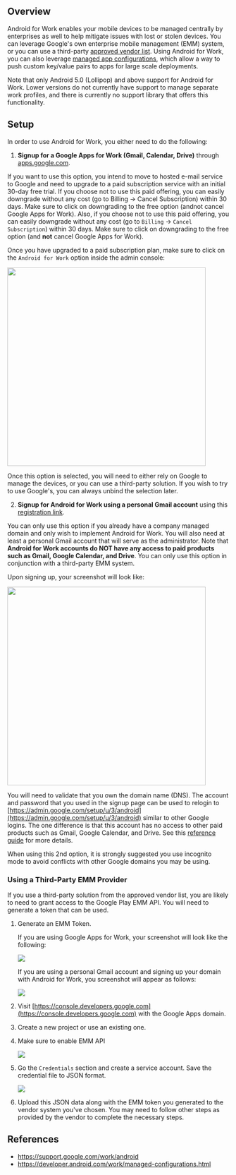 ## Overview

Android for Work enables your mobile devices to be managed centrally by enterprises as well to help mitigate issues with lost or stolen devices.  You can leverage Google's own enterprise mobile management (EMM) system, or you can use a third-party [approved vendor list](https://www.google.com/work/android/partners/).  Using Android for Work, you can also leverage [managed app configurations](https://developer.android.com/work/managed-configurations.html), which allow a way to push custom key/value pairs to apps for large scale deployments.

Note that only Android 5.0 (Lollipop) and above support for Android for Work.   Lower versions do not currently have support to manage separate work profiles, and there is currently no support library that offers this functionality.

## Setup

In order to use Android for Work, you either need to do the following:

1) **Signup for a Google Apps for Work (Gmail, Calendar, Drive)** through [apps.google.com](http://apps.google.com).

If you want to use this option, you intend to move to hosted e-mail service to Google and need to upgrade to a paid subscription service with an initial 30-day free trial. If you choose not to use this paid offering, you can easily downgrade without any cost (go to Billing -> Cancel Subscription) within 30 days. Make sure to click on downgrading to the free option (andnot cancel Google Apps for Work).   Also, if you choose not to use this paid offering, you can easily downgrade without any cost (go to `Billing` -> `Cancel Subscription`) within 30 days.  Make sure to click on downgrading to the free option (and **not** cancel Google Apps for Work).

Once you have upgraded to a paid subscription plan, make sure to click on the `Android for Work` option inside the admin console:

<img src="https://i.imgur.com/Ccg7pdi.png" width="450"/>

Once this option is selected, you will need to either rely on Google to manage the devices, or you can use a third-party solution.  If you wish to try to use Google's, you can always unbind the selection later.

2) **Signup for Android for Work using a personal Gmail account** using this [registration link](https://www.google.com/a/signup/?enterprise_product=ANDROID_WORK).

You can only use this option if you already have a company managed domain and only wish to implement Android for Work.  You will also need at least a personal Gmail account that will serve as the administrator.  Note that **Android for Work accounts do NOT have any access to paid products such as Gmail, Google Calendar, and Drive**.  You can only use this option in conjunction with a third-party EMM system.

Upon signing up, your screenshot will look like:

<img src="http://imgur.com/tODDzBG.png" width="450"/>

You will need to validate that you own the domain name (DNS).  The account and password that you used in the signup page can be used to relogin to [https://admin.google.com/setup/u/3/android](https://admin.google.com/setup/u/3/android) similar to other Google logins.  The one difference is that this account has no access to other paid products such as Gmail, Google Calendar, and Drive. See this [reference guide](https://support.google.com/work/android/answer/6371476?hl=en&ref_topic=6151012) for more details.

When using this 2nd option, it is strongly suggested you use incognito mode to avoid conflicts with other Google domains you may be using.  

### Using a Third-Party EMM Provider

If you use a third-party solution from the approved vendor list, you are likely to need to grant access to the Google Play EMM API.  You will need to generate a token that can be used. 

1. Generate an EMM Token. 

   If you are using Google Apps for Work, your screenshot will look like the following:

   <img src="https://i.imgur.com/EyiIQS1.png"/>

   If you are using a personal Gmail account and signing up your domain with Android for Work, you screenshot will appear as follows:

   <img src="https://i.imgur.com/owi7CEh.png"/>

2. Visit [https://console.developers.google.com](https://console.developers.google.com) with the Google Apps domain.  

3. Create a new project or use an existing one.

4. Make sure to enable EMM API

   <img src="https://i.imgur.com/GyMQzmX.png"/>

5. Go the `Credentials` section and create a service account.  Save the credential file to JSON format.

   <img src="http://imgur.com/dcEmtAF.png"/>

6. Upload this JSON data along with the EMM token you generated to the vendor system you've chosen.   You may need to follow other steps as provided by the vendor to complete the necessary steps.

## References

* <https://support.google.com/work/android>
* <https://developer.android.com/work/managed-configurations.html>
